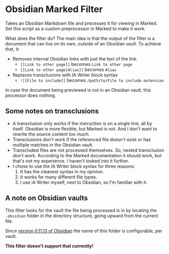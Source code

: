 # Obsidian Marked Filter

Takes an Obsidian Markdown file and processes it for viewing in Marked. Set this script as a custom preprocessor in Marked to make it work.

What does the filter do? The main idea is that the output of the filter is a document that can live on its own, outside of an Obsidian vault. To achieve that, it: 

- Removes internal Obsidian links with just the text of the link.
    - `[[Link to other page]]` becomes `Link to other page`
    - `[[Link to other page|Alias]]` becomes `Alias`
- Replaces transclusions with IA Writer block syntax
    - `![[File to include]]` becomes `/path/to/File to include.extension`
    
In case the document being previewed is not in an Obsidian vault, this processor does nothing.

## Some notes on transclusions

- A transclusion only works if the instruction is on a single line, all by itself. Obsidian is more flexible, but Marked is not. And I don't want to rewrite the source content too much.
- Transclusions don't work if the referenced file doesn't exist or has multiple matches in the Obsidian vault.
- Transcluded files are not processed themselves. So, nested transclusion don't work. According to the Marked documentation it should work, but that's not my experience. I haven't looked into it further.
- I chose to use the IA Writer block syntax for three reasons:
    1. It has the cleanest syntax in my opinion.
    2. It works for many different file types.
    3. I use iA Writer myself, next to Obsidian, so I'm familiar with it.

## A note on Obsidian vaults

This filter looks for the vault the file being processed is in by locating the `.obsidian` folder in the directory structure, going upward from the current file. 

Since [version 0.11.13 of Obsidian](https://forum.obsidian.md/t/obsidian-release-v0-11-13/15900) the name of this folder is configurable, per vault. 

**This filter doesn't support that currently!**
